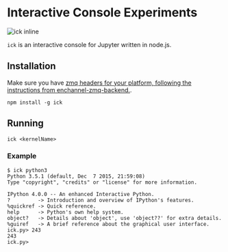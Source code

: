 # Interactive Console Experiments

![ick inline](https://cloud.githubusercontent.com/assets/836375/12740688/2ddc457e-c93b-11e5-811a-cf965490daac.png)

`ick` is an interactive console for Jupyter written in node.js.

## Installation

Make sure you have [zmq headers for your platform, following the instructions from enchannel-zmq-backend.](https://github.com/nteract/enchannel-zmq-backend#zeromq-dependency).

```
npm install -g ick
```

## Running

```
ick <kernelName>
```

### Example

```
$ ick python3
Python 3.5.1 (default, Dec  7 2015, 21:59:08)
Type "copyright", "credits" or "license" for more information.

IPython 4.0.0 -- An enhanced Interactive Python.
?         -> Introduction and overview of IPython's features.
%quickref -> Quick reference.
help      -> Python's own help system.
object?   -> Details about 'object', use 'object??' for extra details.
%guiref   -> A brief reference about the graphical user interface.
ick.py> 243
243
ick.py> 
```
